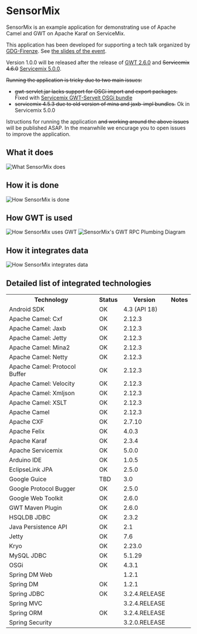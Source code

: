 SensorMix
=========
SensorMix is an example application for demonstrating use of Apache Camel and GWT on Apache Karaf on ServiceMix.

This application has been developed for supporting a tech talk organized by [GDG-Firenze](http://www.gdg-firenze.info/lista-eventi-italiani/osgi-camel-e-gwt). See [the slides of the event](http://cristcost.github.io/sensormix-slides/).

Version 1.0.0 will be released after the release of [GWT 2.6.0](http://www.gwtproject.org/versions.html) and ~~Servicemix 4.6.0~~ [Servicemix 5.0.0](http://servicemix.apache.org/).

~~Running the application is tricky due to two main issues:~~
* ~~gwt-servlet.jar lacks support for OSGi import and export packages.~~ Fixed with [Servicemix GWT-Servelt OSGi bundle](https://issues.apache.org/jira/browse/SMX4-1634)
* ~~servicemix 4.5.3 due to old version of mina and jaxb-impl bundles.~~ Ok in Servicemix 5.0.0 


Istructions for running the application ~~and working around the above issues~~ will be published ASAP. In the meanwhile we encurage you to open issues to improve the application.


What it does
------------
![What SensorMix does](http://cristcost.github.io/sensormix/images/sensormix_arc_2.png "What SensorMix does")


How it is done
--------------
![How SensorMix is done](http://cristcost.github.io/sensormix/images/sensormix_arc_1.png "How SensorMix is done")


How GWT is used 
---------------
![How SensorMix uses GWT](http://cristcost.github.io/sensormix/images/gwt_image_3.png "How SensorMix uses GW")
![SensorMix's GWT RPC Plumbing Diagram](http://cristcost.github.io/sensormix/images/sensormix_gwt_2.png "SensorMix's GWT RPC Plumbing Diagram")


How it integrates data
----------------------
![How SensorMix integrates data](http://cristcost.github.io/sensormix/images/sensormix_camel_1.png "How SensorMix integrates data")





Detailed list of integrated technologies
---------------------------------------
<table>
<tr><th>Technology</th><th>Status</th><th>Version</th><th>Notes</th></tr>
<tr><td>Android SDK</td><td>OK</td><td>4.3 (API 18)</td><td></td></tr>
<tr><td>Apache Camel: Cxf</td><td>OK</td><td>2.12.3</td><td></td></tr>
<tr><td>Apache Camel: Jaxb</td><td>OK</td><td>2.12.3</td><td></td></tr>
<tr><td>Apache Camel: Jetty</td><td>OK</td><td>2.12.3</td><td></td></tr>
<tr><td>Apache Camel: Mina2 </td><td>OK</td><td>2.12.3</td><td></td></tr>
<tr><td>Apache Camel: Netty </td><td>OK</td><td>2.12.3</td><td></td></tr>
<tr><td>Apache Camel: Protocol Buffer </td><td>OK</td><td>2.12.3</td><td></td></tr>
<tr><td>Apache Camel: Velocity</td><td>OK</td><td>2.12.3</td><td></td></tr>
<tr><td>Apache Camel: Xmljson</td><td>OK</td><td>2.12.3</td><td></td></tr>
<tr><td>Apache Camel: XSLT</td><td>OK</td><td>2.12.3</td><td></td></tr>
<tr><td>Apache Camel</td><td>OK</td><td>2.12.3</td><td></td></tr>
<tr><td>Apache CXF</td><td>OK</td><td>2.7.10</td><td></td></tr>
<tr><td>Apache Felix</td><td>OK</td><td>4.0.3</td><td></td></tr>
<tr><td>Apache Karaf</td><td>OK</td><td>2.3.4</td><td></td></tr>
<tr><td>Apache Servicemix</td><td>OK</td><td>5.0.0</td><td></td></tr>
<tr><td>Arduino IDE</td><td>OK</td><td>1.0.5</td><td></td></tr>
<tr><td>EclipseLink JPA</td><td>OK</td><td>2.5.0</td><td></td></tr>
<tr><td>Google Guice</td><td>TBD</td><td>3.0</td><td></td></tr>
<tr><td>Google Protocol Bugger</td><td>OK</td><td>2.5.0</td><td></td></tr>
<tr><td>Google Web Toolkit</td><td>OK</td><td>2.6.0</td><td></td></tr>
<tr><td>GWT Maven Plugin</td><td>OK</td><td>2.6.0</td><td></td></tr>
<tr><td>HSQLDB JDBC</td><td>OK</td><td>2.3.2</td><td></td></tr>
<tr><td>Java Persistence API</td><td>OK</td><td>2.1</td><td></td></tr>
<tr><td>Jetty</td><td>OK</td><td>7.6</td><td></td></tr>
<tr><td>Kryo</td><td>OK</td><td>2.23.0</td><td></td></tr>
<tr><td>MySQL JDBC</td><td>OK</td><td>5.1.29</td><td></td></tr>
<tr><td>OSGi</td><td>OK</td><td>4.3.1</td><td></td></tr>
<tr><td>Spring DM Web</td><td></td><td>1.2.1</td><td></td></tr>
<tr><td>Spring DM</td><td>OK</td><td>1.2.1</td><td></td></tr>
<tr><td>Spring JDBC</td><td>OK</td><td>3.2.4.RELEASE</td><td></td></tr>
<tr><td>Spring MVC</td><td></td><td>3.2.4.RELEASE</td><td></td></tr>
<tr><td>Spring ORM</td><td>OK</td><td>3.2.4.RELEASE</td><td></td></tr>
<tr><td>Spring Security</td><td></td><td>3.2.0.RELEASE</td><td></td></tr>
</table>



